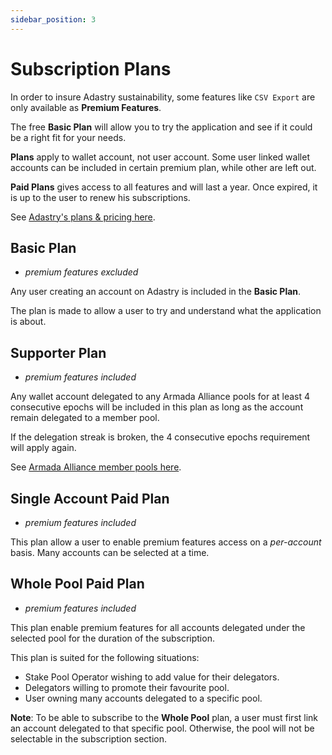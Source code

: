 ```yaml
---
sidebar_position: 3
---
```


# Subscription Plans

In order to insure Adastry sustainability, some features like `CSV Export` are only available as **Premium Features**.

The free **Basic Plan** will allow you to try the application and see if it could be a right fit for your needs.

**Plans** apply to wallet account, not user account. Some user linked wallet accounts can be included in certain
premium plan, while other are left out.

**Paid Plans** gives access to all features and will last a year.
Once expired, it is up to the user to renew his subscriptions.

See [Adastry's plans & pricing here](https://adastry.io/pricing).

## Basic Plan

- *premium features excluded*

Any user creating an account on Adastry is included in the **Basic Plan**.

The plan is made to allow a user to try and understand what the application is about.

## Supporter Plan

- *premium features included*

Any wallet account delegated to any Armada Alliance pools for at least 4 consecutive epochs will be included
in this plan as long as the account remain delegated to a member pool.

If the delegation streak is broken, the 4 consecutive epochs requirement will apply again.

See [Armada Alliance member pools here](https://armada-alliance.com/stake-pools).

## Single Account Paid Plan

- *premium features included*

This plan allow a user to enable premium features access on a *per-account* basis.
Many accounts can be selected at a time.

## Whole Pool Paid Plan

- *premium features included*

This plan enable premium features for all accounts delegated under the selected pool for the duration
of the subscription.

This plan is suited for the following situations:

- Stake Pool Operator wishing to add value for their delegators.
- Delegators willing to promote their favourite pool.
- User owning many accounts delegated to a specific pool.

**Note**: To be able to subscribe to the **Whole Pool** plan, a user must first link an account delegated
to that specific pool. Otherwise, the pool will not be selectable in the subscription section.
